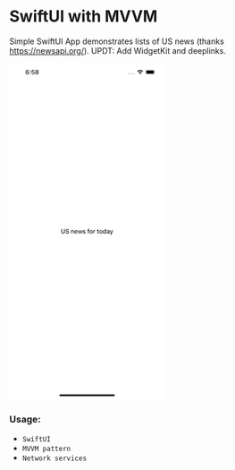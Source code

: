 # SwiftUI with MVVM

Simple SwiftUI App demonstrates lists of US news (thanks https://newsapi.org/).
UPDT: Add WidgetKit and deeplinks.

![NewsFeed](./news2.gif "SwiftUI with MVVM")



### Usage:
* `SwiftUI`
* `MVVM pattern`
* `Network services`

